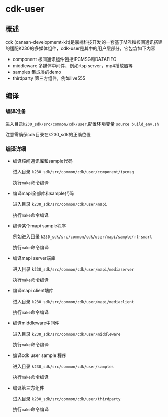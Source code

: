 # cdk-user

## 概述

cdk (canaan-developmemt-kit)是嘉楠科技开发的一套基于MPI和核间通讯搭建的适配K230的多媒体组件，cdk-user是其中的用户层部分，它包含如下内容

- component 核间通讯组件包括IPCMSG和DATAFIFO
- middleware 多媒体中间件，例如rtsp server，mp4播放器等
- samples 集成类的demo
- thirdparty 第三方组件，例如live555

## 编译

### 编译准备

进入目录`k230_sdk/src/common/cdk/user`,配置环境变量 `source build_env.sh`

注意需确保cdk目录在k230_sdk的正确位置

### 编译详细

- 编译核间通讯库和sample代码

  进入目录 `k230_sdk/src/common/cdk/user/component/ipcmsg`

  执行`make`命令编译

- 编译mapi全部库和sample代码

  进入目录 `k230_sdk/src/common/cdk/user/mapi`

  执行`make`命令编译

- 编译某个mapi sample程序

  例如进入目录 `k230_sdk/src/common/cdk/user/mapi/sample/rt-smart`

  执行`make`命令编译

- 编译mapi server端库

  进入目录 `k230_sdk/src/common/cdk/user/mapi/mediaserver`

  执行`make`命令编译

- 编译mapi client端库

  进入目录 `k230_sdk/src/common/cdk/user/mapi/mediaclient`

  执行`make`命令编译

- 编译middleware中间件

  进入目录 `k230_sdk/src/common/cdk/user/middleware`

  执行`make`命令编译

- 编译cdk user sample 程序

  进入目录 `k230_sdk/src/common/cdk/user/samples`

  执行`make`命令编译

- 编译第三方组件

  进入目录 `k230_sdk/src/common/cdk/user/thirdparty`

  执行`make`命令编译
